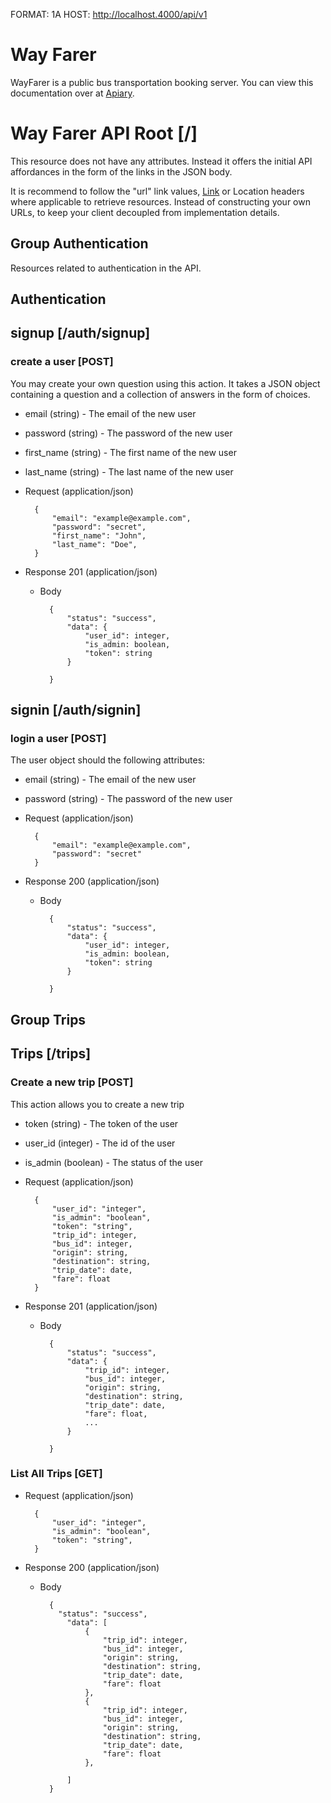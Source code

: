 FORMAT: 1A
HOST: http://localhost.4000/api/v1

# Way Farer

WayFarer is a public bus transportation booking server. You can view this documentation over at [Apiary](http://docs.pollsapi.apiary.io).

# Way Farer API Root [/]

This resource does not have any attributes. Instead it offers the initial API affordances in the form of the links in the JSON body.

It is recommend to follow the "url" link values, [Link](https://tools.ietf.org/html/rfc5988) or Location headers where applicable to retrieve resources. Instead of constructing your own URLs, to keep your client decoupled from implementation details.

## Group Authentication

Resources related to authentication in the API.

## Authentication

## signup [/auth/signup]

### create a user [POST]

You may create your own question using this action. It takes a JSON object containing a question and a collection of answers in the form of choices.

- email (string) - The email of the new user
- password (string) - The password of the new user
- first_name (string) - The first name of the new user
- last_name (string) - The last name of the new user

- Request (application/json)

        {
            "email": "example@example.com",
            "password": "secret",
            "first_name": "John",
            "last_name": "Doe",
        }

- Response 201 (application/json)

  - Body

          {
              "status": "success",
              "data": {
                  "user_id": integer,
                  "is_admin: boolean,
                  "token": string
              }

          }

## signin [/auth/signin]

### login a user [POST]

The user object should the following attributes:

- email (string) - The email of the new user
- password (string) - The password of the new user

- Request (application/json)

        {
            "email": "example@example.com",
            "password": "secret"
        }

- Response 200 (application/json)

  - Body

          {
              "status": "success",
              "data": {
                  "user_id": integer,
                  "is_admin: boolean,
                  "token": string
              }

          }

## Group Trips

## Trips [/trips]

### Create a new trip [POST]

This action allows you to create a new trip

- token (string) - The token of the user
- user_id (integer) - The id of the user
- is_admin (boolean) - The status of the user

- Request (application/json)

        {
            "user_id": "integer",
            "is_admin": "boolean",
            "token": "string",
            "trip_id": integer,
            "bus_id": integer,
            "origin": string,
            "destination": string,
            "trip_date": date,
            "fare": float
        }

- Response 201 (application/json)

  - Body

          {
              "status": "success",
              "data": {
                  "trip_id": integer,
                  "bus_id": integer,
                  "origin": string,
                  "destination": string,
                  "trip_date": date,
                  "fare": float,
                  ...
              }

          }

### List All Trips [GET]

- Request (application/json)

        {
            "user_id": "integer",
            "is_admin": "boolean",
            "token": "string",
        }

- Response 200 (application/json)

  - Body

          {
            "status": "success",
              "data": [
                  {
                      "trip_id": integer,
                      "bus_id": integer,
                      "origin": string,
                      "destination": string,
                      "trip_date": date,
                      "fare": float
                  },
                  {
                      "trip_id": integer,
                      "bus_id": integer,
                      "origin": string,
                      "destination": string,
                      "trip_date": date,
                      "fare": float
                  },

              ]
          }
